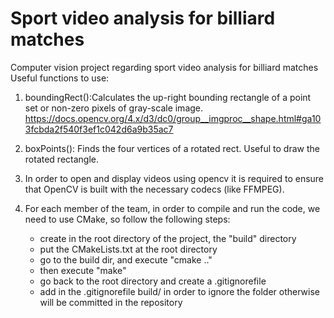 # Sport video analysis for billiard matches
Computer vision project regarding sport video analysis for billiard matches
Useful functions to use:
1) boundingRect():Calculates the up-right bounding rectangle of a point set or non-zero pixels of gray-scale image.
https://docs.opencv.org/4.x/d3/dc0/group__imgproc__shape.html#ga103fcbda2f540f3ef1c042d6a9b35ac7

2) boxPoints(): Finds the four vertices of a rotated rect. Useful to draw the rotated rectangle. 

3) In order to open and display videos using opencv it is required to ensure that OpenCV is built with the necessary codecs (like FFMPEG).

4) For each member of the team, in order to compile and run the code, we need to use CMake, so follow the following steps:
	- create in the root directory of the project, the "build" directory
	- put the CMakeLists.txt at the root directory
	- go to the build dir, and execute "cmake .."
	- then execute "make"
	- go back to the root directory and create a .gitignorefile
	- add in the .gitignorefile build/ in order to ignore the folder otherwise will be committed in the repository

